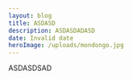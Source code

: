 ```yaml
---
layout: blog
title: ASDASD
description: ASDASDADASD
date: Invalid date
heroImage: /uploads/mondongo.jpg
---
```

ASDASDSAD
